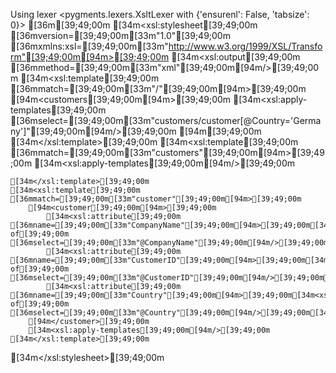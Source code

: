 Using lexer <pygments.lexers.XsltLexer with {'ensurenl': False, 'tabsize': 0}>
[36m<?xml version="1.0" encoding="utf-8"?>[39;49;00m
[34m<xsl:stylesheet[39;49;00m [36mversion=[39;49;00m[33m"1.0"[39;49;00m [36mxmlns:xsl=[39;49;00m[33m"http://www.w3.org/1999/XSL/Transform"[39;49;00m[94m>[39;49;00m
	[34m<xsl:output[39;49;00m [36mmethod=[39;49;00m[33m"xml"[39;49;00m[94m/>[39;49;00m
	[34m<xsl:template[39;49;00m [36mmatch=[39;49;00m[33m"/"[39;49;00m[94m>[39;49;00m
		[94m<customers[39;49;00m[94m>[39;49;00m
			[34m<xsl:apply-templates[39;49;00m [36mselect=[39;49;00m[33m"customers/customer[@Country='Germany']"[39;49;00m[94m/>[39;49;00m
		[94m</customers>[39;49;00m
	[34m</xsl:template>[39;49;00m
	[34m<xsl:template[39;49;00m [36mmatch=[39;49;00m[33m"customers"[39;49;00m[94m>[39;49;00m
		[34m<xsl:apply-templates[39;49;00m[94m/>[39;49;00m

	[34m</xsl:template>[39;49;00m
	[34m<xsl:template[39;49;00m [36mmatch=[39;49;00m[33m"customer"[39;49;00m[94m>[39;49;00m
		[94m<customer[39;49;00m[94m>[39;49;00m
			[34m<xsl:attribute[39;49;00m [36mname=[39;49;00m[33m"CompanyName"[39;49;00m[94m>[39;49;00m[34m<xsl:value-of[39;49;00m [36mselect=[39;49;00m[33m"@CompanyName"[39;49;00m[94m/>[39;49;00m[34m</xsl:attribute>[39;49;00m
			[34m<xsl:attribute[39;49;00m [36mname=[39;49;00m[33m"CustomerID"[39;49;00m[94m>[39;49;00m[34m<xsl:value-of[39;49;00m [36mselect=[39;49;00m[33m"@CustomerID"[39;49;00m[94m/>[39;49;00m[34m</xsl:attribute>[39;49;00m
			[34m<xsl:attribute[39;49;00m [36mname=[39;49;00m[33m"Country"[39;49;00m[94m>[39;49;00m[34m<xsl:value-of[39;49;00m [36mselect=[39;49;00m[33m"@Country"[39;49;00m[94m/>[39;49;00m[34m</xsl:attribute>[39;49;00m
		[94m</customer>[39;49;00m
		[34m<xsl:apply-templates[39;49;00m[94m/>[39;49;00m
	[34m</xsl:template>[39;49;00m

[34m</xsl:stylesheet>[39;49;00m

